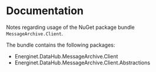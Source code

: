 # Documentation

Notes regarding usage of the NuGet package bundle `MessageArchive.Client`.

The bundle contains the following packages:

* Energinet.DataHub.MessageArchive.Client
* Energinet.DataHub.MessageArchive.Client.Abstractions
